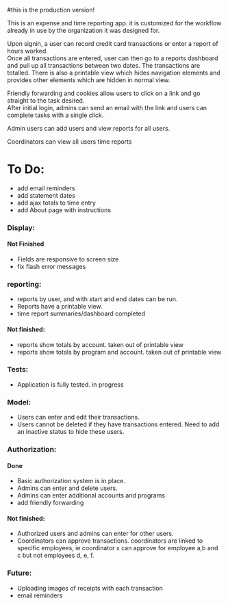 #this is the production version!

This is an expense and time reporting app.  it is customized for the workflow already in use by
the organization it was designed for.  

Upon signin, a user can record credit card transactions or enter a report of hours worked.  
Once all transactions are entered, user can then go to a reports dashboard and pull up all
transactions between two dates.  The transactions are totalled.  There is also a printable
view which hides navigation elements and provides other elements which are hidden in normal view.  

Friendly forwarding and cookies allow users to click on a link and go straight to the task desired.  
After initial login, admins can send an email with the link and users can complete tasks with a single click.  

Admin users can add users and view reports for all users.  

Coordinators can view all users time reports


# To Do:

- add email reminders
- add statement dates
- add ajax totals to time entry
- add About page with instructions


### Display:


#### Not Finished

- Fields are responsive to screen size
- fix flash error messages


### reporting:

- reports by user, and with start and end dates can be run.
- Reports have a printable view.
- time report summaries/dashboard completed


#### Not finished:
- reports show totals by account. taken out of printable view
- reports show totals by program and account. taken out of printable view


### Tests:  

- Application is fully tested.  in progress


### Model:

- Users can enter and edit their transactions.
- Users cannot be deleted if they have transactions entered.  Need to add an inactive status to hide these users.

### Authorization:

#### Done

- Basic authorization system is in place.
- Admins can enter and delete users.
- Admins can enter additional accounts and programs
- add friendly forwarding

#### Not finished:

- Authorized users and admins can enter for other users.  
- Coordinators can approve transactions. coordinators are linked to specific employees, ie coordinator x can approve for employee a,b and c but not employees d, e, f.


### Future:  

- Uploading images of receipts with each transaction
- email reminders
